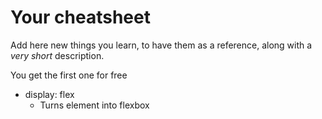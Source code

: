 # Your cheatsheet

Add here new things you learn, to have them as a reference, along with a *very short* description.

You get the first one for free

- display: flex
  - Turns element into flexbox